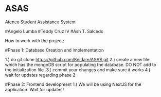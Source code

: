 # ASAS
Ateneo Student Assistance System

#Angelo Lumba
#Teddy Cruz IV
#Ash T. Salcedo

How to work with the project:

#Phase 1: Database Creation and Implementation

1.) do git clone https://github.com/Keidare/ASAS.git
2.) create a new file which has the mongoDB script for populating the database. DO NOT add to the initialization file.
3.) commit your changes and make sure it works
4.) wait for updates regarding phase 2


#Phase 2: Frontend development
1.) We will be using NextJS for the application. Wait for updates!
